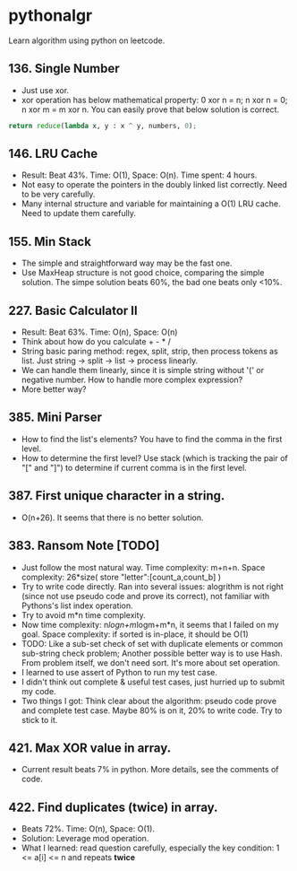 # pythonalgr
Learn algorithm using python on leetcode.

## 136. Single Number
* Just use xor. 
* xor operation has below mathematical property: 0 xor n = n; n xor n = 0; n xor m = m xor n. You can easily prove that below solution is correct.

```python
return reduce(lambda x, y : x ^ y, numbers, 0);
```

## 146. LRU Cache
* Result: Beat 43%. Time: O(1), Space: O(n). Time spent: 4 hours.
* Not easy to operate the pointers in the doubly linked list correctly. Need to be very carefully. 
* Many internal structure and variable for maintaining a O(1) LRU cache. Need to update them carefully. 

## 155. Min Stack
* The simple and straightforward way may be the fast one.
* Use MaxHeap structure is not good choice, comparing the simple solution. The simpe solution beats 60%, the bad one beats only <10%.

## 227. Basic Calculator II
* Result: Beat 63%. Time: O(n), Space: O(n)
* Think about how do you calculate + - * /
* String basic paring method: regex, split, strip, then process tokens as list. Just  string -> split -> list -> process linearly.
* We can handle them linearly, since it is simple string without '(' or negative number. How to handle more complex expression?
* More better way?


## 385. Mini Parser
* How to find the list's elements? You have to find the comma in the first level. 
* How to determine the first level? Use stack (which is tracking the pair of "[" and "]") to determine if current comma is in the first level.

## 387. First unique character in a string.
* O(n+26). It seems that there is no better solution.

## 383. Ransom Note [TODO]
* Just follow the most natural way. Time complexity: m+n+n. Space complexity: 26*size( store "letter":[count_a,count_b] )
* Try to write code directly. Ran into several issues: alogrithm is not right (since not use pseudo code and prove its correct), not familiar with Pythons's list index operation.
* Try to avoid m*n time complexity.
* Now time complexity: n*logn+m*logm+m*n, it seems that I failed on my goal. Space complexity: if sorted is in-place, it should be O(1)
* TODO: Like a sub-set check of set with duplicate elements or common sub-string check problem;
Another possible better way is to use Hash. From problem itself, we don't need sort. It's more about set operation.
* I learned to use assert of Python to run my test case.
* I didn't think out complete & useful test cases, just hurried up to submit my code.
* Two things I got: Think clear about the algorithm: pseudo code prove and complete test case. Maybe 80% is on it, 20% to write code. Try to stick to it.

## 421. Max XOR value in array.
* Current result beats 7% in python. More details, see the comments of code.

## 422. Find duplicates (twice) in array.
* Beats 72%. Time: O(n), Space: O(1). 
* Solution: Leverage mod operation. 
* What I learned: read question carefully, especially the key condition: 1 <= a[i] <= n and repeats **twice**
